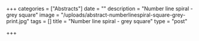 +++
categories = ["Abstracts"]
date = ""
description = "Number line spiral - grey square"
image = "/uploads/abstract-numberlinespiral-square-grey-print.jpg"
tags = []
title = "Number line spiral - grey square"
type = "post"

+++
